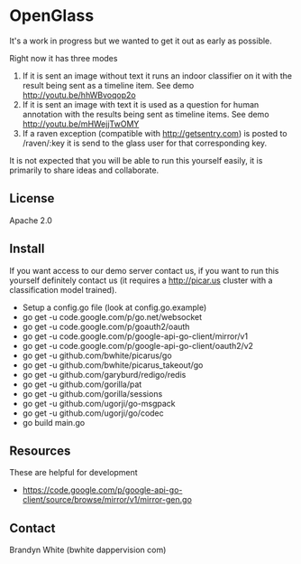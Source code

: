 OpenGlass
=========

It's a work in progress but we wanted to get it out as early as possible.

Right now it has three modes

1. If it is sent an image without text it runs an indoor classifier on it with the result being sent as a timeline item.  See demo http://youtu.be/hhWBvoqop2o
2. If it is sent an image with text it is used as a question for human annotation with the results being sent as timeline items.  See demo http://youtu.be/mHWejjTwOMY
3. If a raven exception (compatible with http://getsentry.com) is posted to /raven/:key it is send to the glass user for that corresponding key.

It is not expected that you will be able to run this yourself easily, it is primarily to share ideas and collaborate.

License
-------
Apache 2.0

Install
-------
If you want access to our demo server contact us, if you want to run this yourself definitely contact us (it requires a http://picar.us cluster with a classification model trained).

* Setup a config.go file (look at config.go.example)
* go get -u code.google.com/p/go.net/websocket
* go get -u code.google.com/p/goauth2/oauth
* go get -u code.google.com/p/google-api-go-client/mirror/v1
* go get -u code.google.com/p/google-api-go-client/oauth2/v2
* go get -u github.com/bwhite/picarus/go
* go get -u github.com/bwhite/picarus_takeout/go
* go get -u github.com/garyburd/redigo/redis
* go get -u github.com/gorilla/pat
* go get -u github.com/gorilla/sessions
* go get -u github.com/ugorji/go-msgpack
* go get -u github.com/ugorji/go/codec
* go build main.go

Resources
---------
These are helpful for development

* https://code.google.com/p/google-api-go-client/source/browse/mirror/v1/mirror-gen.go

Contact
-------
Brandyn White (bwhite dappervision com)

